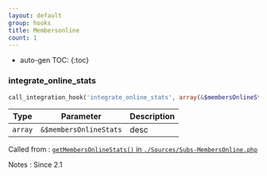 ```yaml
---
layout: default
group: hooks
title: Membersonline
count: 1
---
```

* auto-gen TOC:
{:toc}
### integrate_online_stats

```php
call_integration_hook('integrate_online_stats', array(&$membersOnlineStats))
```

Type|Parameter|Description
---|---|---
`array`|`&$membersOnlineStats`|desc

Called from
: [`getMembersOnlineStats()` in `./Sources/Subs-MembersOnline.php`](../docs/subs-membersonline.html#getmembersonlinestats)

Notes
: Since 2.1

